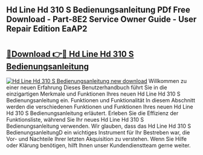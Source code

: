 ## Hd Line Hd 310 S Bedienungsanleitung PDf Free Download - Part-8E2 Service Owner Guide - User Repair Edition EaAP2

# <h2><a href="http://df2h4e.blite.top/?on=Hd+Line+Hd+310+S+Bedienungsanleitung">🔗Download 👉🔴 Hd Line Hd 310 S Bedienungsanleitung</a></h2>

[![Hd Line Hd 310 S Bedienungsanleitung new download](https://i.imgur.com/lujVjoI.png)](http://df2h4e.blite.top/?on=Hd+Line+Hd+310+S+Bedienungsanleitung)
Willkommen zu einer neuen Erfahrung Dieses Benutzerhandbuch führt Sie in die einzigartigen Merkmale und Funktionen Ihres neuen Hd Line Hd 310 S Bedienungsanleitung ein. Funktionen und Funktionalität In diesem Abschnitt werden die verschiedenen Funktionen und Funktionen Ihres neuen Hd Line Hd 310 S Bedienungsanleitung erläutert. Erleben Sie die Effizienz der Funktionsliste, während Sie Ihr neues Hd Line Hd 310 S Bedienungsanleitung verwenden. Wir glauben, dass das Hd Line Hd 310 S BedienungsanleitungD ein wichtiges Instrument für Ihr Bestreben war, die Vor- und Nachteile Ihrer letzten Akquisition zu verstehen. Wenn Sie Hilfe oder Klärung benötigen, hilft Ihnen unser Kundendienstteam gerne weiter.

